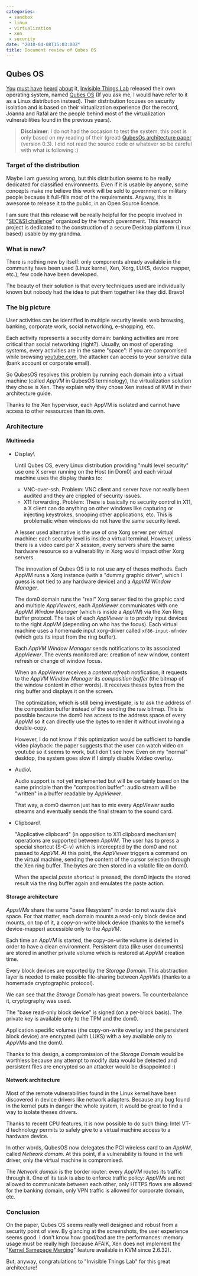 ```yaml
---
categories:
 - sandbox
 - linux
 - virtualization
 - xen
 - security
date: "2010-04-08T15:03:00Z"
title: Document review of Qubes OS
---
```


Qubes OS
--------

[You](http://theinvisiblethings.blogspot.com/2010/04/introducing-qubes-os.html)
[must
have](http://tech.slashdot.org/story/10/04/07/1754208/Researcher-Releases-Hardened-OS-Qubes-Xen-Hits-40?)
[heard](http://linuxfr.org/2010/04/07/26705.html)
[about](http://twitter.com/alexsotirov/statuses/11796459373) it,
[Invisible Things Lab](http://invisiblethingslab.com/) released their
own operating system, named [Qubes OS](http://www.qubes-os.org/) (If you
ask me, I would have refer to it as a Linux distribution instead). Their
distribution focuses on security isolation and is based on their
virtualization experience (for the record, Joanna and Rafal are the
people behind most of the virtualization vulnerabilities found in the
previous years).

> **Disclaimer**: I do not had the occasion to test the system, this
> post is only based on my reading of their (great) [QubesOs
> architecture
> paper](http://www.qubes-os.org/files/doc/arch-spec-0.3.pdf) (version
> 0.3). I did not read the source code or whatever so be careful with
> what is following :)

### Target of the distribution

Maybe I am guessing wrong, but this distribution seems to be really
dedicated for classified environments. Even if it is usable by anyone,
some concepts make me believe this work will be sold to government or
military people because it full-fills most of the requirements. Anyway,
this is awesome to release it to the public, in an Open Source licence.

I am sure that this release will be really helpful for the people
involved in "[SEC&SI
challenge](http://www.ssi.gouv.fr/site_article91.html)" organized by the
french government. This research project is dedicated to the
construction of a secure Desktop platform (Linux based) usable by my
grandma.

### What is new?

There is nothing new by itself: only components already available in the
community have been used (Linux kernel, Xen, Xorg, LUKS, device mapper,
etc.), few code have been developed.

The beauty of their solution is that every techniques used are
individually known but nobody had the idea to put them together like
they did. Bravo!

### The big picture

User activities can be identified in multiple security levels: web
browsing, banking, corporate work, social networking, e-shopping, etc.

Each activity represents a security domain: banking activities are more
critical than social networking (right?). Usually, on most of operating
systems, every activities are in the same "space": if you are
compromised while browsing [youtube.com](#sec-1.3), the attacker can
access to your sensitive data (bank account or corporate email).

So QubesOS resolves this problem by running each domain into a virtual
machine (called *AppVM* in QubesOS terminology), the virtualization
solution they chose is Xen. They explain why they chose Xen instead of
KVM in their architecture guide.

Thanks to the Xen hypervisor, each AppVM is isolated and cannot have
access to other ressources than its own.

### Architecture

#### Multimedia

-   Display\

    Until Qubes OS, every Linux distribution providing "multi level
    security" use one X server running on the Host (in Dom0) and each
    virtual machine uses the display thanks to:

    -   VNC-over-ssh. Problem: VNC client and server have not really
        been audited and they are crippled of security issues.
    -   X11 forwarding. Problem: There is basically no security control
        in X11, a X client can do anything on other windows like
        capturing or injecting keystrokes, snooping other
        applications, etc. This is problematic when windows do not have
        the same security level.

    A lesser used alternative is the use of one Xorg server per virtual
    machine: each security level is inside a virtual terminal. However,
    unless there is a video card per X session, every servers share the
    same hardware resource so a vulnerability in Xorg would impact other
    Xorg servers.

    The innovation of Qubes OS is to not use any of theses methods. Each
    AppVM runs a Xorg instance (with a "dummy graphic driver", which I
    guess is not tied to any hardware device) and a *AppVM Window
    Manager*.

    The dom0 domain runs the "real" Xorg server tied to the graphic card
    and multiple *AppViewers*, each *AppViewer* communicates with one
    *AppVM Window Manager* (which is inside a *AppVM*) via the Xen Ring
    buffer protocol. The task of each *AppViewer* is to proxify input
    devices to the right *AppVM* (depending on who has the focus). Each
    virtual machine uses a homemade input xorg-driver called
    `xf86-input-mfndev` (which gets its input from the ring buffer).

    Each *AppVM Window Manager* sends notifications to its associated
    *AppViewer*. The events monitored are: creation of new window,
    content refresh or change of window focus.

    When an *AppViewer* receives a *content refresh* notification, it
    requests to the *AppVM Window Manager* its *composition buffer* (the
    bitmap of the window content in other words). It receives theses
    bytes from the ring buffer and displays it on the screen.

    The optimization, which is still being investigate, is to ask the
    address of the composition buffer instead of the sending the
    raw bitmap. This is possible because the dom0 has access to the
    address space of every *AppVM* so it can directly use the bytes to
    render it without involving a double-copy.

    However, I do not know if this optimization would be sufficient to
    handle video playback: the paper suggests that the user can watch
    video on youtube so it seems to work, but I don't see how. Even on
    my "normal" desktop, the system goes slow if I simply disable
    Xvideo overlay.

-   Audio\

    Audio support is not yet implemented but will be certainly based on
    the same principle than the "composition buffer": audio stream will
    be "written" in a buffer readable by *AppViewer*.

    That way, a dom0 daemon just has to mix every *AppViewer* audio
    streams and eventually sends the final stream to the sound card.

-   Clipboard\

    "Applicative clipboard" (in opposition to X11 clipboard mechanism)
    operations are supported between *AppVM*. The user has to press a
    special shortcut (S-C-v) which is intercepted by the dom0 and not
    passed to *AppVM*. At this point, the *AppViewer* triggers a command
    on the virtual machine, sending the content of the cursor selection
    through the Xen ring buffer. The bytes are then stored in a volatile
    file on dom0.

    When the special *paste shortcut* is pressed, the dom0 injects the
    stored result via the ring buffer again and emulates the
    paste action.

#### Storage architecture

*AppsVMs* share the same "base filesystem" in order to not waste disk
space. For that matter, each domain mounts a read-only block device and
mounts, on top of it, a copy-on-write block device (thanks to the
kernel's device-mapper) accessible only to the *AppVM*.

Each time an *AppVM* is started, the copy-on-write volume is deleted in
order to have a clean environment. Persistent data (like user documents)
are stored in another private volume which is restored at *AppVM*
creation time.

Every block devices are exported by the *Storage Domain*. This
abstraction layer is needed to make possible file-sharing between
*AppVMs* (thanks to a homemade cryptographic protocol).

We can see that the *Storage Domain* has great powers. To counterbalance
it, cryptography was used.

The "base read-only block device" is signed (on a per-block basis). The
private key is available only to the TPM and the dom0.

Application specific volumes (the copy-on-write overlay and the
persistent block device) are encrypted (with LUKS) with a key available
only to *AppVMs* and the dom0.

Thanks to this design, a compromission of the *Storage Domain* would be
worthless because any attempt to modify data would be detected and
persistent files are encrypted so an attacker would be disappointed :)

#### Network architecture

Most of the remote vulnerabilities found in the Linux kernel have been
discovered in device drivers like network adapters. Because any bug
found in the kernel puts in danger the whole system, it would be great
to find a way to isolate theses drivers.

Thanks to recent CPU features, it is now possible to do such thing:
Intel VT-d technology permits to safely give to a virtual machine access
to a hardware device.

In other words, QubesOS now delegates the PCI wireless card to an
*AppVM*, called *Network domain*. At this point, if a vulnerability is
found in the wifi driver, only the virtual machine is compromised.

The *Network domain* is the border router: every *AppVM* routes its
traffic through it. One of its task is also to enforce traffic policy:
*AppVMs* are not allowed to communicate between each other, only HTTPS
flows are allowed for the banking domain, only VPN traffic is allowed
for corporate domain, etc.

### Conclusion

On the paper, Qubes OS seems really well designed and robust from a
security point of view. By glancing at the screenshots, the user
experience seems good. I don't know how good/bad are the performances:
memory usage must be really high (because AFAIK, Xen does not implement
the "[Kernel Samepage
Merging](http://thread.gmane.org/gmane.comp.emulators.kvm.devel/31003)"
feature available in KVM since 2.6.32).

But, anyway, congratulations to "Invisible Things Lab" for this great
architecture!

